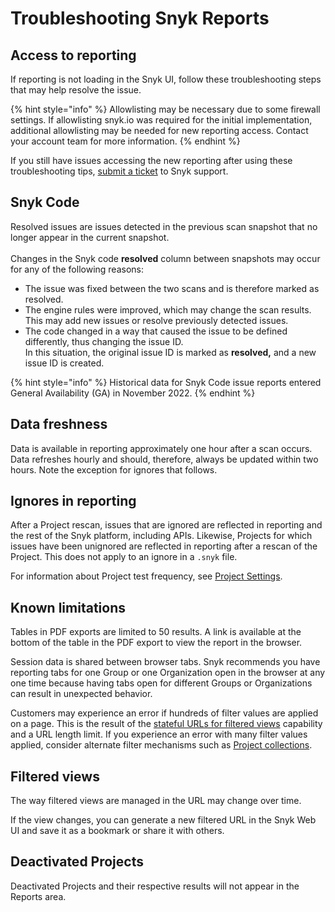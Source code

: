 # Troubleshooting Snyk Reports

## Access to reporting

If reporting is not loading in the Snyk UI, follow these troubleshooting steps that may help resolve the issue.

{% hint style="info" %}
Allowlisting may be necessary due to some firewall settings. If allowlisting snyk.io was required for the initial implementation, additional allowlisting may be needed for new reporting access. Contact your account team for more information.
{% endhint %}

If you still have issues accessing the new reporting after using these troubleshooting tips, [submit a ticket](https://support.snyk.io/hc/en-us/requests/new) to Snyk support.

## Snyk Code

Resolved issues are issues detected in the previous scan snapshot that no longer appear in the current snapshot.\
\
Changes in the Snyk code **resolved** column between snapshots may occur for any of the following reasons:

* The issue was fixed between the two scans and is therefore marked as resolved.
* The engine rules were improved, which may change the scan results.\
  This may add new issues or resolve previously detected issues.
* The code changed in a way that caused the issue to be defined differently, thus changing the issue ID.\
  In this situation, the original issue ID is marked as **resolved,** and a new issue ID is created.

{% hint style="info" %}
Historical data for Snyk Code issue reports entered General Availability (GA) in November 2022.
{% endhint %}

## Data freshness

Data is available in reporting approximately one hour after a scan occurs. Data refreshes hourly and should, therefore, always be updated within two hours. Note the exception for ignores that follows.

## Ignores in reporting

After a Project rescan, issues that are ignored are reflected in reporting and the rest of the Snyk platform, including APIs. Likewise, Projects for which issues have been unignored are reflected in reporting after a rescan of the Project. This does not apply to an ignore in a `.snyk` file.

For information about Project test frequency, see [Project Settings](../../snyk-admin/snyk-projects/view-and-edit-project-settings.md).

## Known limitations

Tables in PDF exports are limited to 50 results. A link is available at the bottom of the table in the PDF export to view the report in the browser.

Session data is shared between browser tabs. Snyk recommends you have reporting tabs for one Group or one Organization open in the browser at any one time because having tabs open for different Groups or Organizations can result in unexpected behavior.

Customers may experience an error if hundreds of filter values are applied on a page. This is the result of the [stateful URLs for filtered views](getting-started-with-snyk-reports.md#stateful-urls-for-filtered-views) capability and a URL length limit. If you experience an error with many filter values applied, consider alternate filter mechanisms such as [Project collections](../../snyk-admin/snyk-projects/project-collections-groupings/project-collections.md).

## Filtered views

The way filtered views are managed in the URL may change over time.

If the view changes, you can generate a new filtered URL in the Snyk Web UI and save it as a bookmark or share it with others.

## Deactivated Projects

Deactivated Projects and their respective results will not appear in the Reports area.

